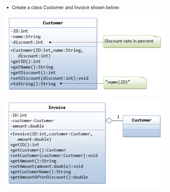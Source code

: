 * Create a class Customer and Invoice shown below:

![Customer class Definition](customer.png)

![Invoice class Definition](invoice.png)
